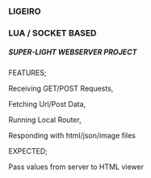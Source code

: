 <h3>LIGEIRO</h3> 
  
<h3>LUA / SOCKET BASED</h3>

<h5>SUPER-LIGHT WEBSERVER PROJECT</h5>


FEATURES;
  
 Receiving GET/POST Requests,

 Fetching Url/Post Data, 
              
 Running Local Router,
 
 Responding with html/json/image files
 
 
EXPECTED;
 
 Pass values from server to HTML viewer
              
              
